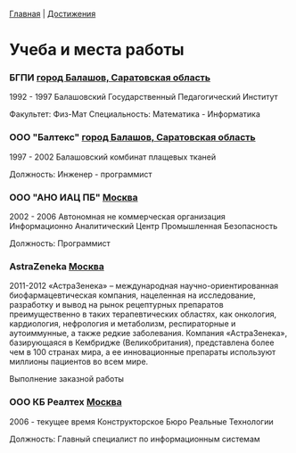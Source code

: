 [Главная](README.md) | [Достижения](progress.md)

# Учеба и места работы

### БГПИ [город Балашов, Саратовская область](https://maps.app.goo.gl/FoLCM9enKuSJRigs9)

1992 - 1997
Балашовский Государственный Педагогический Институт 

Факультет: Физ-Мат
Специальность: Математика - Информатика

### ООО "Балтекс" [город Балашов, Саратовская область](https://maps.app.goo.gl/TJ46MfiKvGo7tFaf7)

1997 - 2002
Балашовский комбинат плащевых тканей 

Должность: Инженер - программист

### ООО "АНО ИАЦ ПБ" [Москва](https://maps.app.goo.gl/Yqk9k3BucfQEzSUk9)

2002 - 2006
Автономная не коммерческая организация Информационно Аналитический Центр Промышленная Безопасность 

Должность: Программист

### AstraZeneka [Москва](https://maps.app.goo.gl/r9t8AxLM3JSehHHR8)

2011-2012
«АстраЗенека» – международная научно-ориентированная биофармацевтическая компания, нацеленная на исследование, разработку и вывод на рынок рецептурных препаратов преимущественно в таких терапевтических областях, как онкология, кардиология, нефрология и метаболизм, респираторные и аутоиммунные, а также редкие заболевания. Компания «АстраЗенека», базирующаяся в Кембридже (Великобритания), представлена более чем в 100 странах мира, а ее инновационные препараты используют миллионы пациентов во всем мире.

Выполнение заказной работы

### ООО КБ Реалтех [Москва](https://maps.app.goo.gl/8oQxHEyzmoHTfiFx5)

2006 - текущее время
Конструкторское Бюро Реальные Технологии 

Должность: Главный специалист по информационным системам
